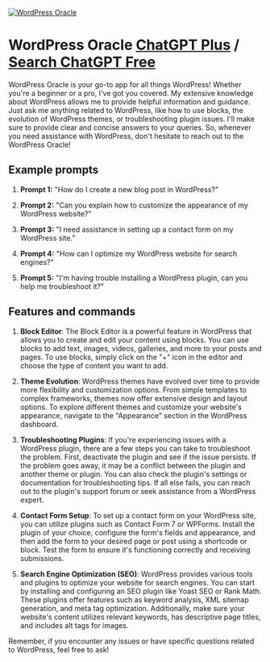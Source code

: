 
[![WordPress Oracle](https://files.oaiusercontent.com/file-9KNTrgCZX2ryWj5i9YxqITKF?se=2123-10-16T22%3A31%3A36Z&sp=r&sv=2021-08-06&sr=b&rscc=max-age%3D31536000%2C%20immutable&rscd=attachment%3B%20filename%3D518e942d-b929-4f59-a8b2-6239dec8cb0f.png&sig=iixwqh%2B8qsZIcM/bpsQkl30ZXeXhnwd92/ITlosQOQQ%3D)](https://chat.openai.com/g/g-FEw37PtFi-wordpress-oracle)

# WordPress Oracle [ChatGPT Plus](https://chat.openai.com/g/g-FEw37PtFi-wordpress-oracle) / [Search ChatGPT Free](https://gptcall.net/index.html#/?search=WordPress%20Oracle)

WordPress Oracle is your go-to app for all things WordPress! Whether you're a beginner or a pro, I've got you covered. My extensive knowledge about WordPress allows me to provide helpful information and guidance. Just ask me anything related to WordPress, like how to use blocks, the evolution of WordPress themes, or troubleshooting plugin issues. I'll make sure to provide clear and concise answers to your queries. So, whenever you need assistance with WordPress, don't hesitate to reach out to the WordPress Oracle!

## Example prompts

1. **Prompt 1:** "How do I create a new blog post in WordPress?"

2. **Prompt 2:** "Can you explain how to customize the appearance of my WordPress website?"

3. **Prompt 3:** "I need assistance in setting up a contact form on my WordPress site."

4. **Prompt 4:** "How can I optimize my WordPress website for search engines?"

5. **Prompt 5:** "I'm having trouble installing a WordPress plugin, can you help me troubleshoot it?"

## Features and commands

1. **Block Editor**: The Block Editor is a powerful feature in WordPress that allows you to create and edit your content using blocks. You can use blocks to add text, images, videos, galleries, and more to your posts and pages. To use blocks, simply click on the "+" icon in the editor and choose the type of content you want to add.

2. **Theme Evolution**: WordPress themes have evolved over time to provide more flexibility and customization options. From simple templates to complex frameworks, themes now offer extensive design and layout options. To explore different themes and customize your website's appearance, navigate to the "Appearance" section in the WordPress dashboard.

3. **Troubleshooting Plugins**: If you're experiencing issues with a WordPress plugin, there are a few steps you can take to troubleshoot the problem. First, deactivate the plugin and see if the issue persists. If the problem goes away, it may be a conflict between the plugin and another theme or plugin. You can also check the plugin's settings or documentation for troubleshooting tips. If all else fails, you can reach out to the plugin's support forum or seek assistance from a WordPress expert.

4. **Contact Form Setup**: To set up a contact form on your WordPress site, you can utilize plugins such as Contact Form 7 or WPForms. Install the plugin of your choice, configure the form's fields and appearance, and then add the form to your desired page or post using a shortcode or block. Test the form to ensure it's functioning correctly and receiving submissions.

5. **Search Engine Optimization (SEO)**: WordPress provides various tools and plugins to optimize your website for search engines. You can start by installing and configuring an SEO plugin like Yoast SEO or Rank Math. These plugins offer features such as keyword analysis, XML sitemap generation, and meta tag optimization. Additionally, make sure your website's content utilizes relevant keywords, has descriptive page titles, and includes alt tags for images.

Remember, if you encounter any issues or have specific questions related to WordPress, feel free to ask!


